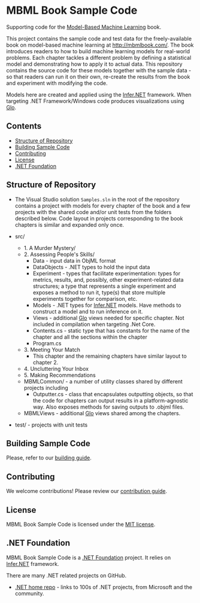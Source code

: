 # MBML Book Sample Code

Supporting code for the [Model-Based Machine Learning](http://mbmlbook.com/) book.

This project contains the sample code and test data for the freely-available book on model-based machine learning at http://mbmlbook.com/. The book introduces readers to how to build machine learning models for real-world problems. Each chapter tackles a different problem by defining a statistical model and demonstrating how to apply it to actual data. This repository contains the source code for these models together with the sample data - so that readers can run it on their own, re-create the results from the book and experiment with modifying the code.

Models here are created and applied using the [Infer.NET](https://github.com/dotnet/infer) framework.
When targeting .NET Framework/Windows code produces visualizations using [Glo](GLO.md).

## Contents

- [Structure of Repository](#structure-of-repository)
- [Building Sample Code](#building-sample-code)
- [Contributing](#contributing)
- [License](#license)
- [.NET Foundation](#.net-foundation)

## Structure of Repository

* The Visual Studio solution `Samples.sln` in the root of the repository contains a project with models for every chapter of the book and a few projects with the shared code and/or unit tests from the folders described below. Code layout in projects corresponding to the book chapters is similar and expanded only once.

* src/
    * 1\. A Murder Mystery/
    * 2\. Assessing People's Skills/
        * Data - input data in ObjML format
        * DataObjects - .NET types to hold the input data
        * Experiment - types that facilitate experimentation: types for metrics, results, and, possibly, other experiment-related data structures; a type that represents a single experiment and exposes a method to run it, type(s) that store multiple experiments together for comparison, etc.
        * Models - .NET types for [Infer.NET](https://github.com/dotnet/infer) models. Have methods to construct a model and to run inference on it.
        * Views - additional [Glo](GLO.md) views needed for specific chapter. Not included in compilation when targeting .Net Core.
        * Contents.cs - static type that has constants for the name of the chapter and all the sections within the chapter
        * Program.cs
    * 3\. Meeting Your Match
        * This chapter and the remaining chapters have similar layout to chapter 2.
    * 4\. Uncluttering Your Inbox
    * 5\. Making Recommendations
    * MBMLCommon/ -  a number of utility classes shared by different projects including
        * Outputter.cs - class that encapsulates outputting objects, so that the code for chapters can output results in a platform-agnostic way. Also exposes methods for saving outputs to .objml files. 
    * MBMLViews - additional [Glo](GLO.md) views shared among the chapters.
* test/ - projects with unit tests

## Building Sample Code

Please, refer to our [building guide](BUILDING.md).

## Contributing

We welcome contributions! Please review our [contribution guide](CONTRIBUTING.md).

## License

MBML Book Sample Code is licensed under the [MIT license](LICENSE).

## .NET Foundation

MBML Book Sample Code is a [.NET Foundation](https://www.dotnetfoundation.org/projects) project.
It relies on [Infer.NET](https://github.com/dotnet/infer) framework.

There are many .NET related projects on GitHub.

- [.NET home repo](https://github.com/Microsoft/dotnet) - links to 100s of .NET projects, from Microsoft and the community.